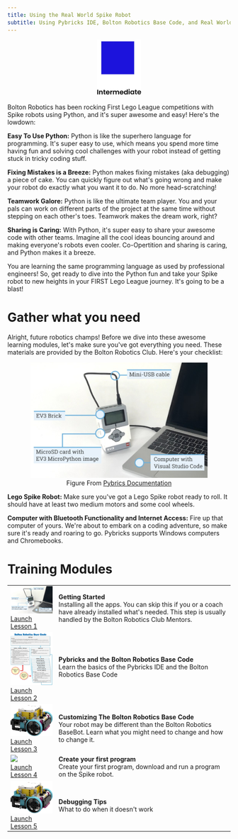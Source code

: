 ```yaml
---
title: Using the Real World Spike Robot 
subtitle: Using Pybricks IDE, Bolton Robotics Base Code, and Real World Spike Robots
---
```

<p  align="center"><img src="../../images/intermediate.jpg" width=100></P>
Bolton Robotics has been rocking First Lego League competitions with Spike robots using Python, and it's super awesome and easy! Here's the lowdown:

__Easy To Use Python:__ Python is like the superhero language for programming. It's super easy to use, which means you spend more time having fun and solving cool challenges with your robot instead of getting stuck in tricky coding stuff.

__Fixing Mistakes is a Breeze:__ Python makes fixing mistakes (aka debugging) a piece of cake. You can quickly figure out what's going wrong and make your robot do exactly what you want it to do. No more head-scratching!

__Teamwork Galore:__ Python is like the ultimate team player. You and your pals can work on different parts of the project at the same time without stepping on each other's toes. Teamwork makes the dream work, right?

__Sharing is Caring:__ With Python, it's super easy to share your awesome code with other teams. Imagine all the cool ideas bouncing around and making everyone's robots even cooler. Co-Opertition and sharing is caring, and Python makes it a breeze.

You are learning the same programming language as used by professional engineers! So, get ready to dive into the Python fun and take your Spike robot to new heights in your FIRST Lego League journey. It's going to be a blast!

# Gather what you need
Alright, future robotics champs! Before we dive into these awesome learning modules, let's make sure you've got everything you need. These materials are provided by the Bolton Robotics Club.  Here's your checklist:

<p  align="center"><img src="../../images/needed_stuff.jpg" width=400><BR>
Figure From <A HREF="https://pybricks.com/Spike-micropython/startinstall.html">Pybrics Documentation</A>
</p>

__Lego Spike Robot:__ Make sure you've got a Lego Spike robot ready to roll. It should have at least two medium motors and some cool wheels.

__Computer with Bluetooth Functionality and Internet Access:__ Fire up that computer of yours. We're about to embark on a coding adventure, so make sure it's ready and roaring to go.  Pybricks supports Windows computers and Chromebooks.

# Training Modules
<TABLE>
<TR><TD><img src="../../images/needed_stuff.jpg" width=200><BR><A HREF="../Spike_install/Spike_install">Launch Lesson 1</A> </TD><TD><B>Getting Started</B><BR>Installing all the apps.  You can skip this if you or a coach have already installed what's needed.  This step is usually handled by the Bolton Robotics Club Mentors.
</TD>
</TR>
  
<TR><TD><img src="../../images/bolton_robotics_code.jpg" width=200><BR><A HREF="../spike_basecode/spike_basecode">Launch Lesson 2</A> </TD><TD><B>Pybricks and the Bolton Robotics Base Code</B><BR>Learn the basics of the Pybricks IDE and the Bolton Robotics Base Code
</TD>
</TR>

<TR><TD><img src="../../images/Spike_robot.jpg" width=200><BR><A HREF="../Spike_customizing/Spike_customizing">Launch Lesson 3</A> </TD><TD><B>Customizing The Bolton Robotics Base Code</B><BR>Your robot may be different than the Bolton Robotics BaseBot.  Learn what you might need to change and how to change it.
</TD>
</TR>

<TR><TD><img src="../../images/first_Spike.jpg" width=200><BR><A HREF="../Spike_first/Spike_first">Launch Lesson 4</A> </TD><TD><B>Create your first program</B><BR>Create your first program, download and run a program on the Spike robot.
</TD>
</TR>

<TR><TD><img src="../../images/Spike_robot.jpg" width=200><BR><A HREF="../../troubleshooting/troubleshooting">Launch Lesson 5</A> </TD><TD><B>Debugging Tips</B><BR>What to do when it doesn't work
</TD>
</TR>

</TABLE>
